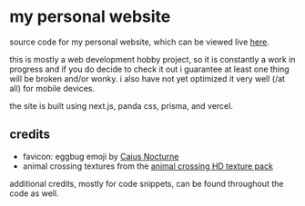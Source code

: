 # my personal website

source code for my personal website, which can be viewed live [here](https://clairefreehafer.vercel.app).

this is mostly a web development hobby project, so it is constantly a work in progress and if you do decide to check it out i guarantee at least one thing will be broken and/or wonky. i also have not yet optimized it very well (/at all) for mobile devices.

the site is built using next.js, panda css, prisma, and vercel.

## credits

- favicon: eggbug emoji by [Caius Nocturne](https://nocturne.works/cohost)
- animal crossing textures from the [animal crossing HD texture pack](https://forums.dolphin-emu.org/Thread-animal-crossing-hd-texture-pack-version-19-august-9th-2024)

additional credits, mostly for code snippets, can be found throughout the code as well.
